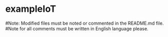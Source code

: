 # exampleIoT
#Note:
Modified files must be noted or commented in the README.md file.
#Note for all comments must be written in English language please.
